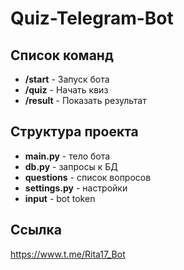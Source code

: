 # Quiz-Telegram-Bot
## Список команд
* **/start** - Запуск бота
* **/quiz** - Начать квиз
* **/result** - Показать результат
## Структура проекта
* **main.py** - тело бота
* **db.py** - запросы к БД
* **questions** - список вопросов
* **settings.py** - настройки
* **input** - bot token
## Ссылка
https://www.t.me/Rita17_Bot